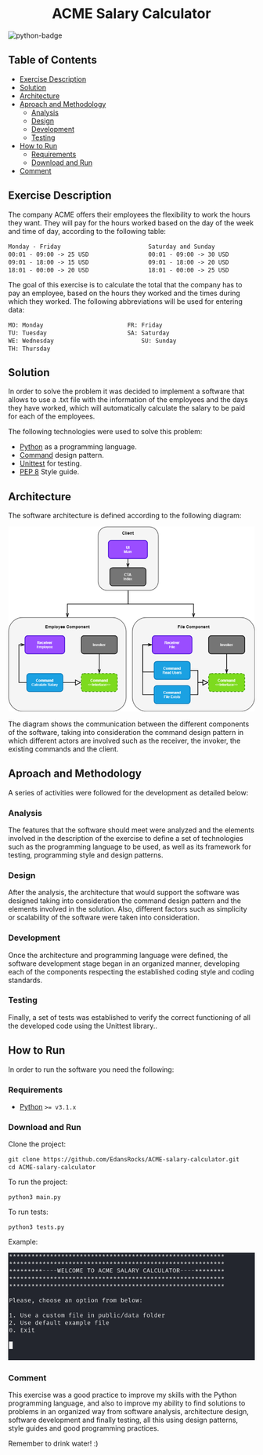 <h1 align="center">  ACME Salary Calculator </h1>

![python-badge](https://img.shields.io/badge/python-%2314354C.svg?style=for-the-badge&logo=python&logoColor=white)

## Table of Contents
- [Exercise Description](#exercise-description)
- [Solution](#solution)
- [Architecture](#architecture)
- [Aproach and Methodology](#aproach-and-methodology)
	- [Analysis](#analysis)
	- [Design](#design)
	- [Development](#development)
	- [Testing](#testing)
- [How to Run](#how-to-run)
	- [Requirements](#requirements)
	- [Download and Run](#download-and-run)
- [Comment](#comment)

## Exercise Description
The company ACME offers their employees the flexibility to work the hours they want. They will pay for the hours worked based on the day of the week and time of day, according to the following table:
```
Monday - Friday					        Saturday and Sunday
00:01 - 09:00 -> 25 USD					00:01 - 09:00 -> 30 USD
09:01 - 18:00 -> 15 USD					09:01 - 18:00 -> 20 USD
18:01 - 00:00 -> 20 USD					18:01 - 00:00 -> 25 USD
```

The goal of this exercise is to calculate the total that the company has to pay an employee, based on the hours they worked and the times during which they worked. The following abbreviations will be used for entering data:

```
MO: Monday					      FR: Friday
TU: Tuesday					      SA: Saturday
WE: Wednesday					      SU: Sunday
TH: Thursday
```

## Solution
In order to solve the problem it was decided to implement a software that allows to use a .txt file with the information of the employees and the days they have worked, which will automatically calculate the salary to be paid for each of the employees.

The following technologies were used to solve this problem:
- [Python](https://www.python.org) as a programming language.
- [Command](https://en.wikipedia.org/wiki/Command_pattern) design pattern.
- [Unittest](https://docs.python.org/3/library/unittest.html) for testing.
- [PEP 8](https://www.python.org/dev/peps/pep-0008/) Style guide.

## Architecture
The software architecture is defined according to the following diagram:

![Architecture](https://github.com/EdansRocks/ACME-salary-calculator/blob/main/public/Images/Architecture.png?raw=true)

The diagram shows the communication between the different components of the software, taking into consideration the command design pattern in which different actors are involved such as the receiver, the invoker, the existing commands and the client.

## Aproach and Methodology
A series of activities were followed for the development as detailed below:

### Analysis
The features that the software should meet were analyzed and the elements involved in the description of the exercise to define a set of technologies such as the programming language to be used, as well as its framework for testing, programming style and design patterns.

### Design
After the analysis, the architecture that would support the software was designed taking into consideration the command design pattern and the elements involved in the solution. Also, different factors such as simplicity or scalability of the software were taken into consideration.

### Development
Once the architecture and programming language were defined, the software development stage began in an organized manner, developing each of the components respecting the established coding style and coding standards.

### Testing
Finally, a set of tests was established to verify the correct functioning of all the developed code using the Unittest library..

## How to Run
In order to run the software you need the following:

### Requirements
- [Python](https://www.python.org/downloads/) `>= v3.1.x`

### Download and Run
Clone the project:
```
git clone https://github.com/EdansRocks/ACME-salary-calculator.git
cd ACME-salary-calculator
```
To run the project:
```
python3 main.py
```
To run tests:
```
python3 tests.py
```
Example:

![Example](https://github.com/EdansRocks/ACME-salary-calculator/blob/main/public/Images/Example.png?raw=true)

### Comment
This exercise was a good practice to improve my skills with the Python programming language, and also to improve my ability to find solutions to problems in an organized way from software analysis, architecture design, software development and finally testing, all this using design patterns, style guides and good programming practices.

Remember to drink water! :)

